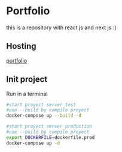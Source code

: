 # Portfolio
this is a repository with react js and next js :)
## Hosting
[portfolio](https://alex.chaoticteam.com)
## Init project
Run in a terminal

```bash
#start proyect server test
#use --build by compile proyect
docker-compose up --build -d
```

```bash
#start proyect server production
#use --build by compile proyect
export DOCKERFILE=dockerfile.prod
docker-compose up -d
```
